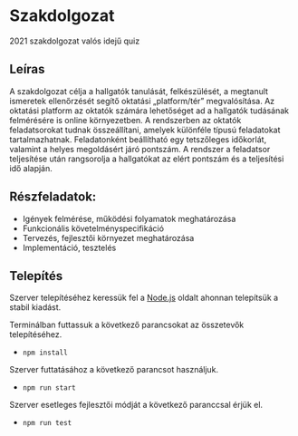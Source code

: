 # Szakdolgozat
2021 szakdolgozat valós idejű quiz

## Leíras
A szakdolgozat célja a hallgatók tanulását, felkészülését, a megtanult ismeretek ellenőrzését segítő oktatási „platform/tér” megvalósítása. Az oktatási platform az oktatók számára lehetőséget ad a hallgatók tudásának felmérésére is online környezetben. A rendszerben az oktatók feladatsorokat tudnak összeállítani, amelyek különféle típusú feladatokat tartalmazhatnak. Feladatonként beállítható egy tetszőleges időkorlát, valamint a helyes megoldásért járó pontszám. A rendszer a feladatsor teljesítése után rangsorolja a hallgatókat az elért pontszám és a teljesítési idő alapján.

## Részfeladatok:
-	Igények felmérése, működési folyamatok meghatározása
-	Funkcionális követelményspecifikáció
-	Tervezés, fejlesztői környezet meghatározása
-	Implementáció, tesztelés

## Telepítés
Szerver telepítéséhez keressük fel a [Node.js](https://nodejs.org/) oldalt ahonnan telepítsük a stabil kiadást.

Terminálban futtassuk a következő parancsokat az összetevők telepítéséhez.

- `npm install`

Szerver futtatásához a következő parancsot használjuk.

- `npm run start`

Szerver esetleges fejlesztői módját a következő paranccsal érjük el.

- `npm run test`
